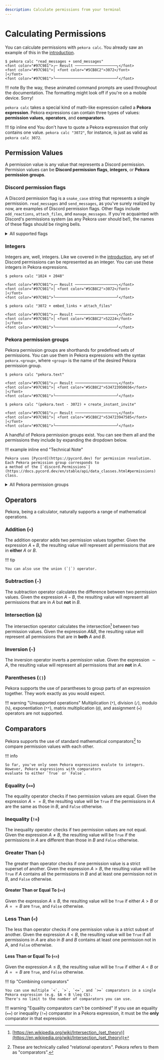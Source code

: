 ```yaml
---
description: Calculate permissions from your terminal
---
```


# Calculating Permissions

You can calculate permissions with `pekora calc`. You already saw an example of this in the [introduction](/).

<div class="termy">

```console
$ pekora calc "read_messages + send_messages"
<font color="#97C981">╭─ Result ───────────────────╮</font>
<font color="#97C981">│ <font color="#5CB8C2">3072</font>                       │</font>
<font color="#97C981">╰────────────────────────────╯</font>
```

</div>

!!! note
    By the way, these animated command prompts are used throughout the documentation. The formatting might look off
    if you're on a mobile device. Sorry!

`pekora calc` takes a special kind of math-like expression called a **Pekora expression**. Pekora expressions can
contain three types of values: **permission values**, **operators**, and **comparators**.

!!! tip inline end
    You don't have to quote a Pekora expresssion that only contains one value. `pekora calc "3072"`, for instance, 
    is just as valid as `pekora calc 3072`.

## Permission Values

A permission value is any value that represents a Discord permission. Permision values can be **Discord permission
flags**, **integers**, or **Pekora permission groups**.

### Discord permission flags

A Discord permission flag is a `snake_case` string that represents a single permission. `read_messages` and
`send_messages`, as you've surely realized by now, are examples of Discord permission flags. Other flags include
`add_reactions`, `attach_files`, and `manage_messages`. If you're acquainted with Discord's permissions system (as
any Pekora user should be!), the names of these flags should be ringing bells.

<details>
<summary>All supported flags</summary>
<p>Pekora supports all flags listed below. Pekora tries to maintain parity with Discord in this regard; if you notice
something's missing, <a href="https://github.com/celsiusnarhwal/pekora/issues/new">open an issue</a>.</p>
    <ul><li><code>create_instant_invite</code></li>
    <li><code>kick_members</code></li>
    <li><code>ban_members</code></li>
    <li><code>administrator</code></li>
    <li><code>manage_channels</code></li>
    <li><code>manage_guild</code></li>
    <li><code>add_reactions</code></li>
    <li><code>view_audit_log</code></li>
    <li><code>priority_speaker</code></li>
    <li><code>stream</code></li>
    <li><code>view_channel</code></li>
    <li><code>read_messages</code></li>
    <li><code>send_messages</code></li>
    <li><code>send_tts_messages</code></li>
    <li><code>manage_messages</code></li>
    <li><code>embed_links</code></li>
    <li><code>attach_files</code></li>
    <li><code>read_message_history</code></li>
    <li><code>mention_everyone</code></li>
    <li><code>external_emojis</code></li>
    <li><code>use_external_emojis</code></li>
    <li><code>view_guild_insights</code></li>
    <li><code>connect</code></li>
    <li><code>speak</code></li>
    <li><code>mute_members</code></li>
    <li><code>deafen_members</code></li>
    <li><code>move_members</code></li>
    <li><code>use_voice_activation</code></li>
    <li><code>change_nickname</code></li>
    <li><code>manage_nicknames</code></li>
    <li><code>manage_roles</code></li>
    <li><code>manage_permissions</code></li>
    <li><code>manage_webhooks</code></li>
    <li><code>manage_emojis</code></li>
    <li><code>manage_emojis_and_stickers</code></li>
    <li><code>use_slash_commands</code></li>
    <li><code>use_application_commands</code></li>
    <li><code>request_to_speak</code></li>
    <li><code>manage_events</code></li>
    <li><code>manage_threads</code></li>
    <li><code>create_public_threads</code></li>
    <li><code>create_private_threads</code></li>
    <li><code>external_stickers</code></li>
    <li><code>use_external_stickers</code></li>
    <li><code>send_messages_in_threads</code></li>
    <li><code>start_embedded_activities</code></li>
    <li><code>moderate_members</code></li></ul>
</details>

### Integers

Integers are, well, integers. Like we covered in the [introduction](/), any set of Discord permissions can be
represented as an integer. You can use these integers in Pekora expressions.

<div class="termy">

```console
$ pekora calc "1024 + 2048"

<font color="#97C981">╭─ Result ───────────────────╮</font>
<font color="#97C981">│ <font color="#5CB8C2">3072</font>                       │</font>
<font color="#97C981">╰────────────────────────────╯</font>

$ pekora calc "3072 + embed_links + attach_files"

<font color="#97C981">╭─ Result ───────────────────╮</font>
<font color="#97C981">│ <font color="#5CB8C2">52224</font>                      │</font>
<font color="#97C981">╰────────────────────────────╯</font>
```

</div>

### Pekora permission groups

Pekora permission groups are shorthands for predefined sets of permissions. You can use them in Pekora expressions
with the syntax `pekora.<group>`, where `<group>` is the name of the desired Pekora permission group.

<div class="termy">

```console
$ pekora calc "pekora.text"

<font color="#97C981">╭─ Result ───────────────────╮</font>
<font color="#97C981">│ <font color="#5CB8C2">534723950656</font>               │</font>
<font color="#97C981">╰────────────────────────────╯</font>

$ pekora calc "(pekora.text - 3072) + create_instant_invite"

<font color="#97C981">╭─ Result ───────────────────╮</font>
<font color="#97C981">│ <font color="#5CB8C2">534723947585</font>               │</font>
<font color="#97C981">╰────────────────────────────╯</font>
```

</div>

A handful of Pekora permission groups exist. You can see them all and the permissions they include by expanding the
dropdown below.

!!! example inline end "Technical Note"

    Pekora uses [Pycord](https://pycord.dev) for permission resolution. Each Pekora permission group corresponds to
    a method of the [`discord.Permissions`](https://docs.pycord.dev/en/stable/api/data_classes.html#permissions) class.

<details>
<summary>All Pekora permission groups</summary>

<details>
    <summary><code>pekora.advanced</code></summary>
        <ul>
            <li>
            <code>administrator</code>
            </li>
        </ul>
</details>

<details>
    <summary><code>pekora.all</code></summary>
    <ul>
        <li><code>create_instant_invite</code></li>
        <li><code>kick_members</code></li>
        <li><code>ban_members</code></li>
        <li><code>administrator</code></li>
        <li><code>manage_channels</code></li>
        <li><code>manage_guild</code></li>
        <li><code>add_reactions</code></li>
        <li><code>view_audit_log</code></li>
        <li><code>priority_speaker</code></li>
        <li><code>stream</code></li>
        <li><code>view_channel</code></li>
        <li><code>read_messages</code></li>
        <li><code>send_messages</code></li>
        <li><code>send_tts_messages</code></li>
        <li><code>manage_messages</code></li>
        <li><code>embed_links</code></li>
        <li><code>attach_files</code></li>
        <li><code>read_message_history</code></li>
        <li><code>mention_everyone</code></li>
        <li><code>external_emojis</code></li>
        <li><code>use_external_emojis</code></li>
        <li><code>view_guild_insights</code></li>
        <li><code>connect</code></li>
        <li><code>speak</code></li>
        <li><code>mute_members</code></li>
        <li><code>deafen_members</code></li>
        <li><code>move_members</code></li>
        <li><code>use_voice_activation</code></li>
        <li><code>change_nickname</code></li>
        <li><code>manage_nicknames</code></li>
        <li><code>manage_roles</code></li>
        <li><code>manage_permissions</code></li>
        <li><code>manage_webhooks</code></li>
        <li><code>manage_emojis</code></li>
        <li><code>manage_emojis_and_stickers</code></li>
        <li><code>use_slash_commands</code></li>
        <li><code>use_application_commands</code></li>
        <li><code>request_to_speak</code></li>
        <li><code>manage_events</code></li>
        <li><code>manage_threads</code></li>
        <li><code>create_public_threads</code></li>
        <li><code>create_private_threads</code></li>
        <li><code>external_stickers</code></li>
        <li><code>use_external_stickers</code></li>
        <li><code>send_messages_in_threads</code></li>
        <li><code>start_embedded_activities</code></li>
        <li><code>moderate_members</code></li>
    </ul>
</details>

<details>
    <summary><code>pekora.all_channel</code></summary>
        <ul>
            <li><code>create_instant_invite</code></li>
            <li><code>manage_channels</code></li>
            <li><code>add_reactions</code></li>
            <li><code>priority_speaker</code></li>
            <li><code>stream</code></li>
            <li><code>view_channel</code></li>
            <li><code>send_messages</code></li>
            <li><code>send_tts_messages</code></li>
            <li><code>manage_messages</code></li>
            <li><code>embed_links</code></li>
            <li><code>attach_files</code></li>
            <li><code>read_message_history</code></li>
            <li><code>mention_everyone</code></li>
            <li><code>external_emojis</code></li>
            <li><code>connect</code></li>
            <li><code>speak</code></li>
            <li><code>mute_members</code></li>
            <li><code>deafen_members</code></li>
            <li><code>move_members</code></li>
            <li><code>use_voice_activation</code></li>
            <li><code>manage_roles</code></li>
            <li><code>manage_webhooks</code></li>
            <li><code>use_slash_commands</code></li>
            <li><code>request_to_speak</code></li>
            <li><code>manage_threads</code></li>
            <li><code>create_public_threads</code></li>
            <li><code>create_private_threads</code></li>
            <li><code>external_stickers</code></li>
            <li><code>send_messages_in_threads</code></li>
        </ul>
</details>

<details>
    <summary><code>pekora.general</code></summary>
        <ul>
            <li><code>manage_channels</code></li>
            <li><code>manage_guild</code></li>
            <li><code>view_audit_log</code></li>
            <li><code>view_channel</code></li>
            <li><code>view_guild_insights</code></li>
            <li><code>manage_roles</code></li>
            <li><code>manage_webhooks</code></li>
            <li><code>manage_emojis</code></li>
        </ul>
</details>

<details>
    <summary><code>pekora.membership</code></summary>
    <ul>
        <li><code>create_instant_invite</code></li>
        <li><code>kick_members</code></li>
        <li><code>ban_members</code></li>
        <li><code>change_nickname</code></li>
        <li><code>manage_nicknames</code></li>
    </ul>
</details>

<details>
    <summary><code>pekora.none</code></summary>
    <p>No permissions.</p>
</details>

<details>
    <summary><code>pekora.stage</code></summary>
    <ul>
        <li><code>request_to_speak</code></li>
    </ul>
</details>

<details>
    <summary><code>pekora.stage_moderator</code></summary>
    <ul>
        <li><code>mute_members</code></li>
        <li><code>move_members</code></li>
        <li><code>request_to_speak</code></li>
    </ul>
</details>

<details>
    <summary><code>pekora.text</code></summary>
    <ul>
        <li><code>add_reactions</code></li>
        <li><code>send_messages</code></li>
        <li><code>send_tts_messages</code></li>
        <li><code>manage_messages</code></li>
        <li><code>embed_links</code></li>
        <li><code>attach_files</code></li>
        <li><code>read_message_history</code></li>
        <li><code>mention_everyone</code></li>
        <li><code>external_emojis</code></li>
        <li><code>use_slash_commands</code></li>
        <li><code>manage_threads</code></li>
        <li><code>create_public_threads</code></li>
        <li><code>create_private_threads</code></li>
        <li><code>external_stickers</code></li>
        <li><code>send_messages_in_threads</code></li>
    </ul>
</details>

<details>
    <summary><code>pekora.voice</code></summary>
    <ul>
        <li><code>priority_speaker</code></li>
        <li><code>stream</code></li>
        <li><code>connect</code></li>
        <li><code>speak</code></li>
        <li><code>mute_members</code></li>
        <li><code>deafen_members</code></li>
        <li><code>move_members</code></li>
        <li><code>use_voice_activation</code></li>
    </ul>
</details>

</details>

## Operators

Pekora, being a calculator, naturally supports a range of mathematical operations.

### Addition (`+`)

The addition operator adds two permission values together. Given the expression $A + B$, the resulting value will
represent all permissions that are in **either** $A$ or $B$.

!!! tip

    You can also use the union (`|`) operator.

### Subtraction (`-`)

The subtraction operator calculates the difference between two permission values. Given the expression $A -B$, the
resulting value will represent all permissions that are in $A$ but **not** in $B$.

### Intersection (`&`)

The intersection operator calculates the intersection[^1] between two permission values. Given the expression $A \& B$,
the resulting value will represent all permissions that are in **both** $A$ and $B$.

### Inversion (`~`)

The inversion operator inverts a permission value. Given the expression $\sim A$, the resulting value will 
represent all
permissions that are **not** in $A$.

### Parentheses (`()`)

Pekora supports the use of parantheses to group parts of an expression together. They work exactly as you would expect.

!!! warning "Unsupported operations"
    Multiplication (`*`), division (`/`), modulo (`%`), exponentiation (`**`), matrix multiplication (`@`), and
    assignment (`=`) operators are not supported.

[^1]: [https://en.wikipedia.org/wiki/Intersection_(set_theory)](https://en.wikipedia.org/wiki/Intersection_(set_theory))

## Comparators

Pekora supports the use of standard mathematical comparators[^2] to compare permission values with each other.

[^2]: These are technically called "relational operators". Pekora refers to them as "comparators".

!!! info

    So far, you've only seen Pekora expressions evalute to integers. However, Pekora expressions with comparators
    evaluate to either `True` or `False`.

### Equality (`==`)

The equality operator checks if two permission values are equal. Given the expression $A == B$, the resulting value will
be `True` if the permissions in $A$ are the same as those in $B$, and `False` otherwise.

### Inequality (`!=`)

The inequality operator checks if two permission values are not equal. Given the expression $A \neq B$, the resulting
value will be `True` if the permissions in $A$ are different than those in $B$ and `False` otherwise.

### Greater Than (`>`)

The greater than operator checks if one permission value is a strict superset of another. Given the expression $A > B$,
the resulting value will be `True` if $A$ contains all the permissions in $B$ and at least one permission not in $B$,
and `False` otherwise.

#### Greater Than or Equal To (`>=`)

Given the expression $A \geq B$, the resulting value will be `True` if either $A > B$ or $A == B$ are
`True`, and `False` otherwise.

### Less Than (`<`)

The less than operator checks if one permission value is a strict subset of another. Given the expression $A < B$,
the resulting value will be `True` if all permissions in $A$ are also in $B$ and $B$ contains at least one permission
not in $A$, and `False` otherwise.

#### Less Than or Equal To (`<=`)

Given the expression $A \leq B$, the resulting value will be `True` if either $A < B$ or $A == B$ are
`True`, and `False` otherwise.

!!! tip "Combining comparators"

    You can use multiple `<`, `>`, `<=`, and `>=` comparators in a single Pekora expression (e.g. $A < B \leq C$).
    There's no limit to the number of comparators you can use.

!!! warning "Equality comparators can't be combined"
    If you use an equality (`==`) or inequality (`!=`) comparator in a Pekora expression, it must be the **only** 
    comparator in that expression.